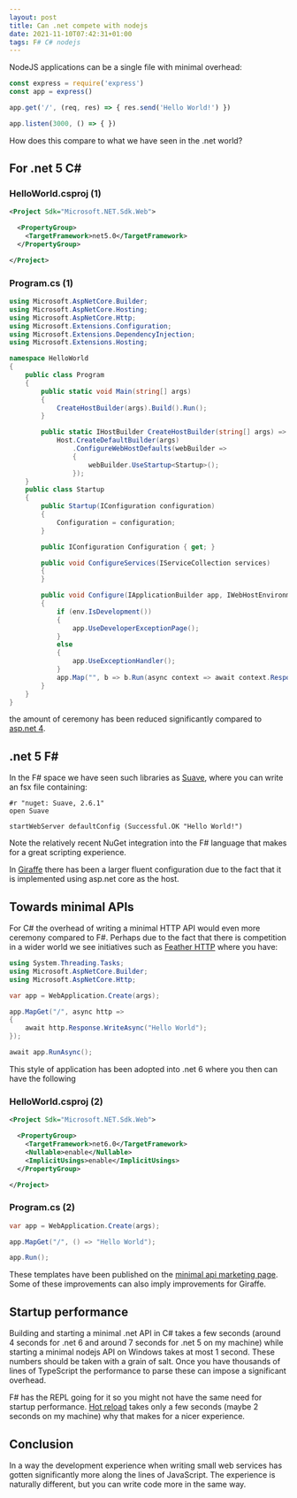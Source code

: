 ```yaml
---
layout: post
title: Can .net compete with nodejs
date: 2021-11-10T07:42:31+01:00
tags: F# C# nodejs
---
```


NodeJS applications can be a single file with minimal overhead:

```JavaScript
const express = require('express')
const app = express()

app.get('/', (req, res) => { res.send('Hello World!') })

app.listen(3000, () => { })
```

How does this compare to what we have seen in the .net world?

## For .net 5 C\#

### HelloWorld.csproj (1)

```xml
<Project Sdk="Microsoft.NET.Sdk.Web">

  <PropertyGroup>
    <TargetFramework>net5.0</TargetFramework>
  </PropertyGroup>

</Project>
```

### Program.cs (1)

```C#
using Microsoft.AspNetCore.Builder;
using Microsoft.AspNetCore.Hosting;
using Microsoft.AspNetCore.Http;
using Microsoft.Extensions.Configuration;
using Microsoft.Extensions.DependencyInjection;
using Microsoft.Extensions.Hosting;

namespace HelloWorld
{
    public class Program
    {
        public static void Main(string[] args)
        {
            CreateHostBuilder(args).Build().Run();
        }

        public static IHostBuilder CreateHostBuilder(string[] args) =>
            Host.CreateDefaultBuilder(args)
                .ConfigureWebHostDefaults(webBuilder =>
                {
                    webBuilder.UseStartup<Startup>();
                });
    }
    public class Startup
    {
        public Startup(IConfiguration configuration)
        {
            Configuration = configuration;
        }

        public IConfiguration Configuration { get; }

        public void ConfigureServices(IServiceCollection services)
        {
        }

        public void Configure(IApplicationBuilder app, IWebHostEnvironment env)
        {
            if (env.IsDevelopment())
            {
                app.UseDeveloperExceptionPage();
            }
            else
            {
                app.UseExceptionHandler();
            }
            app.Map("", b => b.Run(async context => await context.Response.WriteAsync("Hello world")));
        }
    }
}
```

the amount of ceremony has been reduced significantly compared to [asp.net 4](https://docs.microsoft.com/en-us/aspnet/web-forms/).

## .net 5 F\#

In the F# space we have seen such libraries as [Suave](https://suave.io/), where you can write an fsx file containing:

``` F#
#r "nuget: Suave, 2.6.1"
open Suave

startWebServer defaultConfig (Successful.OK "Hello World!")
```

Note the relatively recent NuGet integration into the F# language that makes for a great scripting experience.

In [Giraffe](https://giraffe.wiki/) there has been a larger fluent configuration due to the  fact that it is implemented using asp.net core as the host.

## Towards minimal APIs

For C# the overhead of writing a minimal HTTP API would even more ceremony compared to F#. Perhaps due to the fact that there is competition in a wider world we see initiatives such as [Feather HTTP](https://github.com/featherhttp/framework) where you have:

```C#
using System.Threading.Tasks;
using Microsoft.AspNetCore.Builder;
using Microsoft.AspNetCore.Http;

var app = WebApplication.Create(args);

app.MapGet("/", async http =>
{
    await http.Response.WriteAsync("Hello World");
});

await app.RunAsync();
```

This style of application has been adopted into .net 6 where you then can have the following

### HelloWorld.csproj (2)

```xml
<Project Sdk="Microsoft.NET.Sdk.Web">

  <PropertyGroup>
    <TargetFramework>net6.0</TargetFramework>
    <Nullable>enable</Nullable>
    <ImplicitUsings>enable</ImplicitUsings>
  </PropertyGroup>

</Project>
```

### Program.cs (2)

```C#
var app = WebApplication.Create(args);

app.MapGet("/", () => "Hello World");

app.Run();
```

These templates have been published on the [minimal api marketing page](https://minimal-apis.github.io/). Some of these improvements can also imply improvements for Giraffe.

## Startup performance

Building and starting a minimal .net API in C# takes a few seconds (around 4 seconds for .net 6 and around 7 seconds for .net 5 on my machine) while starting a minimal nodejs API on Windows takes at most 1 second. These numbers should be taken with a grain of salt. Once you have thousands of lines of TypeScript the performance to parse these can impose a significant overhead.

F# has the REPL going for it so you might not have the same need for startup performance. [Hot reload](https://devblogs.microsoft.com/dotnet/introducing-net-hot-reload/) takes only a few seconds (maybe 2 seconds on my machine) why that makes for a nicer experience.

## Conclusion

In a way the development experience when writing small web services has gotten significantly more along the lines of JavaScript. The experience is naturally different, but you can write code more in the same way.
